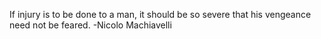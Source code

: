 If injury is to be done to a man, it should be so severe that his vengeance need not be feared.
                                                        -Nicolo Machiavelli